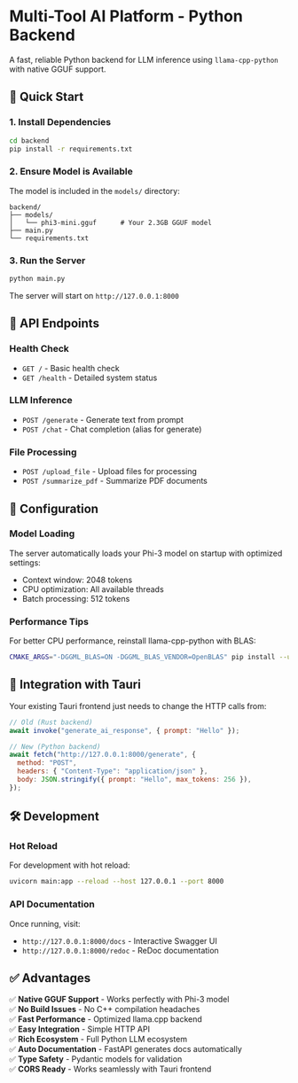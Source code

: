 # Multi-Tool AI Platform - Python Backend

A fast, reliable Python backend for LLM inference using `llama-cpp-python` with native GGUF support.

## 🚀 Quick Start

### 1. Install Dependencies

```bash
cd backend
pip install -r requirements.txt
```

### 2. Ensure Model is Available

The model is included in the `models/` directory:

```
backend/
├── models/
│   └── phi3-mini.gguf      # Your 2.3GB GGUF model
├── main.py
└── requirements.txt
```

### 3. Run the Server

```bash
python main.py
```

The server will start on `http://127.0.0.1:8000`

## 📡 API Endpoints

### Health Check

- `GET /` - Basic health check
- `GET /health` - Detailed system status

### LLM Inference

- `POST /generate` - Generate text from prompt
- `POST /chat` - Chat completion (alias for generate)

### File Processing

- `POST /upload_file` - Upload files for processing
- `POST /summarize_pdf` - Summarize PDF documents

## 🔧 Configuration

### Model Loading

The server automatically loads your Phi-3 model on startup with optimized settings:

- Context window: 2048 tokens
- CPU optimization: All available threads
- Batch processing: 512 tokens

### Performance Tips

For better CPU performance, reinstall llama-cpp-python with BLAS:

```bash
CMAKE_ARGS="-DGGML_BLAS=ON -DGGML_BLAS_VENDOR=OpenBLAS" pip install --upgrade --force-reinstall llama-cpp-python
```

## 🔗 Integration with Tauri

Your existing Tauri frontend just needs to change the HTTP calls from:

```javascript
// Old (Rust backend)
await invoke("generate_ai_response", { prompt: "Hello" });

// New (Python backend)
await fetch("http://127.0.0.1:8000/generate", {
  method: "POST",
  headers: { "Content-Type": "application/json" },
  body: JSON.stringify({ prompt: "Hello", max_tokens: 256 }),
});
```

## 🛠️ Development

### Hot Reload

For development with hot reload:

```bash
uvicorn main:app --reload --host 127.0.0.1 --port 8000
```

### API Documentation

Once running, visit:

- `http://127.0.0.1:8000/docs` - Interactive Swagger UI
- `http://127.0.0.1:8000/redoc` - ReDoc documentation

## ✅ Advantages

✅ **Native GGUF Support** - Works perfectly with Phi-3 model  
✅ **No Build Issues** - No C++ compilation headaches  
✅ **Fast Performance** - Optimized llama.cpp backend  
✅ **Easy Integration** - Simple HTTP API  
✅ **Rich Ecosystem** - Full Python LLM ecosystem  
✅ **Auto Documentation** - FastAPI generates docs automatically  
✅ **Type Safety** - Pydantic models for validation  
✅ **CORS Ready** - Works seamlessly with Tauri frontend
